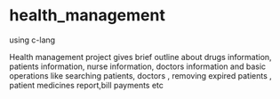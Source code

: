 # health_management
using c-lang

Health management project gives brief outline about drugs information, patients information, nurse information, doctors information  and basic operations like searching patients, doctors , removing expired patients , patient medicines report,bill payments etc
